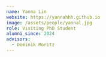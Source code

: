 ```yaml
---
name: Yanna Lin
website: https://yannahhh.github.io
image: /assets/people/yannal.jpg
role: Visiting PhD Student
alumni_since: 2024
advisors:
  - Dominik Moritz
---
```

